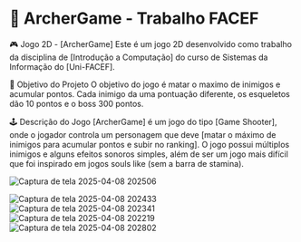 # 🏹 ArcherGame - Trabalho FACEF #
🎮 Jogo 2D - [ArcherGame]
Este é um jogo 2D desenvolvido como trabalho da disciplina de [Introdução a Computação] do curso de Sistemas da Informação do [Uni-FACEF].

🧠 Objetivo do Projeto
O objetivo do jogo é matar o maximo de inimigos e acumular pontos. Cada inimigo da uma pontuação diferente, os esqueletos dão 10 pontos e o boss 300 pontos.

🕹️ Descrição do Jogo
[ArcherGame] é um jogo do tipo [Game Shooter], onde o jogador controla um personagem que deve [matar o máximo de inimigos para acumular pontos e subir no ranking]. O jogo possui múltiplos inimigos e alguns efeitos sonoros simples, além de ser um jogo mais difícil que foi inspirado em jogos souls like (sem a barra de stamina).

![Captura de tela 2025-04-08 202506](https://github.com/user-attachments/assets/d2388f26-ca73-4eb7-9c9e-84a92fdb6092)


![Captura de tela 2025-04-08 202433](https://github.com/user-attachments/assets/e1284d1a-0a90-47f8-857a-aa180f933b6b)
![Captura de tela 2025-04-08 202341](https://github.com/user-attachments/assets/dbd949e9-9c6b-450b-ab8c-8bfb6d155f66)
![Captura de tela 2025-04-08 202219](https://github.com/user-attachments/assets/ac7d56d1-2522-407c-80ad-76ff631b8aba)
![Captura de tela 2025-04-08 202802](https://github.com/user-attachments/assets/75fea495-59c2-4524-8694-9d5ca8ccd497)
